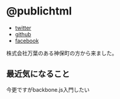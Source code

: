 # @publichtml

- [twitter](http://twitter.com/publichtml)
- [github](https://github.com/publichtml)
- [facebook](https://www.facebook.com/wakana.odagiri)

株式会社万葉のある神保町の方から来ました。

## 最近気になること

今更ですがbackbone.js入門したい
